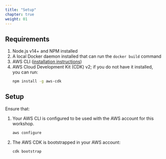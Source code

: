 ```yaml
---
title: "Setup"
chapter: true
weight: 01
---
```


## Requirements

1. Node.js v14+ and NPM installed
1. A local Docker daemon installed that can run the `docker build` command
1. AWS CLI ([installation instructions](https://docs.aws.amazon.com/cli/latest/userguide/cli-chap-welcome.html))
1. AWS Cloud Development Kit (CDK) v2; if you do not have it installed, you can run:
   ```sh
   npm install -g aws-cdk
   ```

## Setup

Ensure that:

1. Your AWS CLI is configured to be used with the AWS account for this workshop.
   ```sh
   aws configure
   ```
1. The AWS CDK is bootstrapped in your AWS account:
   ```sh
   cdk bootstrap
   ```
